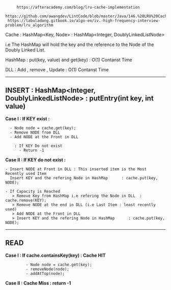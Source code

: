          https://afteracademy.com/blog/lru-cache-implementation
	 https://github.com/awangdev/LintCode/blob/master/Java/146.%20LRU%20Cache.java
	 https://labuladong.gitbook.io/algo-en/iv.-high-frequency-interview-problem/lru_algorithm

 Cache : HashMap<Key, Node>  : HashMap<Integer, DoublyLinkedListNode>
 
 i.e The HashMap will hold the key and the reference to the Node of the Doubly Linked List.


HashMap : put(key, value) and  get(key)  :  O(1) Contanst Time

DLL     : Add , remove , Update          :  O(1) Contanst Time 

---------------------------------------------------------------------------------

## INSERT : HashMap<Integer, DoublyLinkedListNode> : putEntry(int key, int value)

 **Case I : If KEY exist :**
 
	  - Node node = cache.get(key); 
	  - Remove NODE from DLL 
	  - Add NODE at the Front in DLL
		  
        : If KEY Do not exist 
		  - Return -1

 **Case II : If KEY do not exist :**  

    - Insert NODE at Front in DLL : This inserted item is the Most Recently used Item 
      Insert KEY and the refering Node in HashMap      : cache.put(key, NODE);
	  
    - If Capacity is Reached 
       > Remove Key from HashMap i.e refering the Node in DLL  : cache.remove(KEY);
       > Remove NODE at the end in DLL (i.e Last Item : least recently used)
       > Add NODE at the Front in DLL 
       > Insert KEY and the refering Node in HashMap      : cache.put(key, NODE);
       
---------------------------------------------------------------------------------		 

## READ	
 
   **Case I : If cache.containsKey(key)   : Cache HIT** 
   
             - Node node = cache.get(key);
             - removeNode(node);
             - addAtTop(node); 
			 
   **Case II : Cache Miss : return -1**	 
		 

